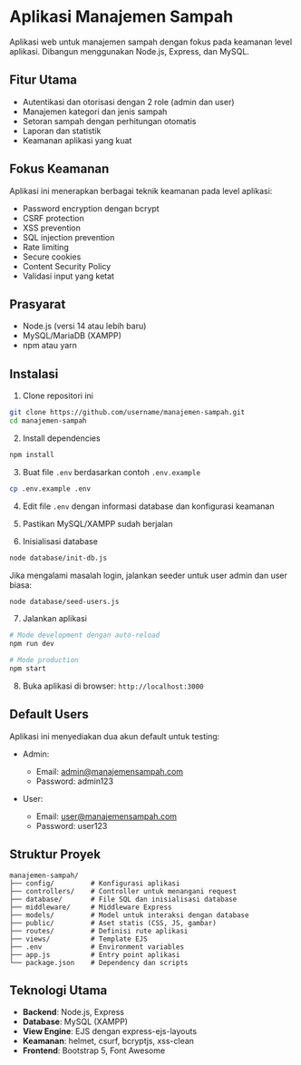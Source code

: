 # Aplikasi Manajemen Sampah

Aplikasi web untuk manajemen sampah dengan fokus pada keamanan level aplikasi. Dibangun menggunakan Node.js, Express, dan MySQL.

## Fitur Utama

- Autentikasi dan otorisasi dengan 2 role (admin dan user)
- Manajemen kategori dan jenis sampah
- Setoran sampah dengan perhitungan otomatis
- Laporan dan statistik
- Keamanan aplikasi yang kuat

## Fokus Keamanan

Aplikasi ini menerapkan berbagai teknik keamanan pada level aplikasi:

- Password encryption dengan bcrypt
- CSRF protection
- XSS prevention
- SQL injection prevention
- Rate limiting
- Secure cookies
- Content Security Policy
- Validasi input yang ketat

## Prasyarat

- Node.js (versi 14 atau lebih baru)
- MySQL/MariaDB (XAMPP)
- npm atau yarn

## Instalasi

1. Clone repositori ini

```bash
git clone https://github.com/username/manajemen-sampah.git
cd manajemen-sampah
```

2. Install dependencies

```bash
npm install
```

3. Buat file `.env` berdasarkan contoh `.env.example`

```bash
cp .env.example .env
```

4. Edit file `.env` dengan informasi database dan konfigurasi keamanan

5. Pastikan MySQL/XAMPP sudah berjalan

6. Inisialisasi database

```bash
node database/init-db.js
```

Jika mengalami masalah login, jalankan seeder untuk user admin dan user biasa:

```bash
node database/seed-users.js
```

7. Jalankan aplikasi

```bash
# Mode development dengan auto-reload
npm run dev

# Mode production
npm start
```

8. Buka aplikasi di browser: `http://localhost:3000`

## Default Users

Aplikasi ini menyediakan dua akun default untuk testing:

- Admin:

  - Email: admin@manajemensampah.com
  - Password: admin123

- User:
  - Email: user@manajemensampah.com
  - Password: user123

## Struktur Proyek

```
manajemen-sampah/
├── config/         # Konfigurasi aplikasi
├── controllers/    # Controller untuk menangani request
├── database/       # File SQL dan inisialisasi database
├── middleware/     # Middleware Express
├── models/         # Model untuk interaksi dengan database
├── public/         # Aset statis (CSS, JS, gambar)
├── routes/         # Definisi rute aplikasi
├── views/          # Template EJS
├── .env            # Environment variables
├── app.js          # Entry point aplikasi
└── package.json    # Dependency dan scripts
```

## Teknologi Utama

- **Backend**: Node.js, Express
- **Database**: MySQL (XAMPP)
- **View Engine**: EJS dengan express-ejs-layouts
- **Keamanan**: helmet, csurf, bcryptjs, xss-clean
- **Frontend**: Bootstrap 5, Font Awesome
